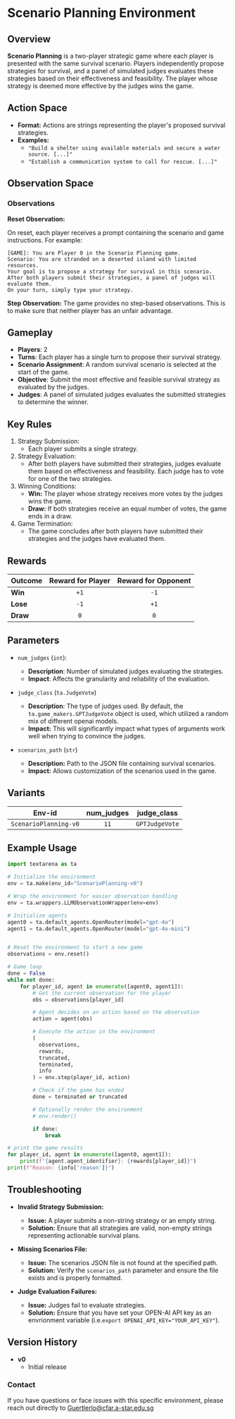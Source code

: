 # Scenario Planning Environment

## Overview
**Scenario Planning** is a two-player strategic game where each player is presented with the same survival scenario. Players independently propose strategies for survival, and a panel of simulated judges evaluates these strategies based on their effectiveness and feasibility. The player whose strategy is deemed more effective by the judges wins the game.

## Action Space
- **Format:** Actions are strings representing the player's proposed survival strategies.
- **Examples:** 
    - `"Build a shelter using available materials and secure a water source. [...]"`
    - `"Establish a communication system to call for rescue. [...]"`

## Observation Space

### Observations
**Reset Observation:**

On reset, each player receives a prompt containing the scenario and game instructions. For example:
```plaintext
[GAME]: You are Player 0 in the Scenario Planning game.
Scenario: You are stranded on a deserted island with limited resources.
Your goal is to propose a strategy for survival in this scenario.
After both players submit their strategies, a panel of judges will evaluate them.
On your turn, simply type your strategy.
```

**Step Observation:**
The game provides no step-based observations. This is to make sure that neither player has an unfair advantage. 

## Gameplay
- **Players**: 2
- **Turns**: Each player has a single turn to propose their survival strategy.
- **Scenario Assignment**: A random survival scenario is selected at the start of the game.
- **Objective**: Submit the most effective and feasible survival strategy as evaluated by the judges.
- **Judges**: A panel of simulated judges evaluates the submitted strategies to determine the winner.

## Key Rules
1. Strategy Submission:
    - Each player submits a single strategy.
2. Strategy Evaluation:
    - After both players have submitted their strategies, judges evaluate them based on effectiveness and feasibility. Each judge has to vote for one of the two strategies.
3. Winning Conditions:
    - **Win:** The player whose strategy receives more votes by the judges wins the game.
    - **Draw:** If both strategies receive an equal number of votes, the game ends in a draw.
4. Game Termination:
    - The game concludes after both players have submitted their strategies and the judges have evaluated them.

## Rewards
| Outcome          | Reward for Player | Reward for Opponent |
|------------------|:-----------------:|:-------------------:|
| **Win**          | `+1`              | `-1`                |
| **Lose**         | `-1`              | `+1`                |
| **Draw**         | `0`               | `0`                 |

## Parameters
- `num_judges` (`int`):
    - **Description**: Number of simulated judges evaluating the strategies.
    - **Impact**: Affects the granularity and reliability of the evaluation.

- `judge_class` (`ta.JudgeVote`)
    - **Description**: The type of judges used. By default, the `ta.game_makers.GPTJudgeVote` object is used, which utilized a random mix of different openai models.
    - **Impact:** This will significantly impact what types of arguments work well when trying to convince the judges.

- `scenarios_path` (`str`)
    - **Description:** Path to the JSON file containing survival scenarios.
    - **Impact:** Allows customization of the scenarios used in the game.

## Variants

| Env-id                   | num_judges | judge_class    |
|--------------------------|:----------:|:--------------:|
| `ScenarioPlanning-v0`    |    `11`    | `GPTJudgeVote` |


## Example Usage

```python
import textarena as ta

# Initialize the environment
env = ta.make(env_id="ScenarioPlanning-v0")

# Wrap the environment for easier observation handling
env = ta.wrappers.LLMObservationWrapper(env=env)

# Initialize agents
agent0 = ta.default_agents.OpenRouter(model="gpt-4o")
agent1 = ta.default_agents.OpenRouter(model="gpt-4o-mini")


# Reset the environment to start a new game
observations = env.reset()

# Game loop
done = False
while not done:
    for player_id, agent in enumerate([agent0, agent1]):
        # Get the current observation for the player
        obs = observations[player_id]

        # Agent decides on an action based on the observation
        action = agent(obs)

        # Execute the action in the environment
        (
          observations, 
          rewards, 
          truncated, 
          terminated, 
          info
        ) = env.step(player_id, action)

        # Check if the game has ended
        done = terminated or truncated

        # Optionally render the environment
        # env.render()

        if done:
            break

# print the game results
for player_id, agent in enumerate([agent0, agent1]):
    print(f"{agent.agent_identifier}: {rewards[player_id]}")
print(f"Reason: {info['reason']}")
```

## Troubleshooting
- **Invalid Strategy Submission:**
    - **Issue:** A player submits a non-string strategy or an empty string.
    - **Solution:** Ensure that all strategies are valid, non-empty strings representing actionable survival plans.

- **Missing Scenarios File:**
    - **Issue:** The scenarios JSON file is not found at the specified path.
    - **Solution:** Verify the `scenarios_path` parameter and ensure the file exists and is properly formatted.

- **Judge Evaluation Failures:**
    - **Issue:** Judges fail to evaluate strategies.
    - **Solution:** Ensure that you have set your OPEN-AI API key as an envrionment variable (i.e.`export OPENAI_API_KEY="YOUR_API_KEY"`).


## Version History
- **v0**
  - Initial release 



### Contact
If you have questions or face issues with this specific environment, please reach out directly to Guertlerlo@cfar.a-star.edu.sg

